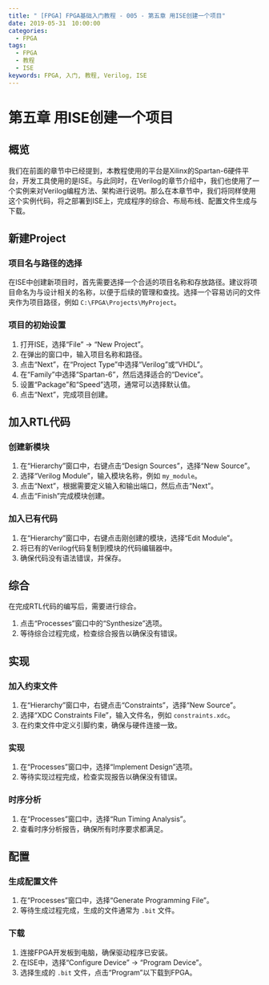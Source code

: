 ```yaml
---
title: " [FPGA] FPGA基础入门教程 - 005 - 第五章 用ISE创建一个项目"
date: 2019-05-31　10:00:00
categories:
  - FPGA
tags:
  - FPGA
  - 教程
  - ISE
keywords: FPGA, 入门, 教程, Verilog, ISE
---
```


# 第五章 用ISE创建一个项目

## 概览
我们在前面的章节中已经提到，本教程使用的平台是Xilinx的Spartan-6硬件平台，开发工具使用的是ISE。与此同时，在Verilog的章节介绍中，我们也使用了一个实例来对Verilog编程方法、架构进行说明。那么在本章节中，我们将同样使用这个实例代码，将之部署到ISE上，完成程序的综合、布局布线、配置文件生成与下载。

## 新建Project

### 项目名与路径的选择
在ISE中创建新项目时，首先需要选择一个合适的项目名称和存放路径。建议将项目命名为与设计相关的名称，以便于后续的管理和查找。选择一个容易访问的文件夹作为项目路径，例如 `C:\FPGA\Projects\MyProject`。

### 项目的初始设置
1. 打开ISE，选择“File” -> “New Project”。
2. 在弹出的窗口中，输入项目名称和路径。
3. 点击“Next”，在“Project Type”中选择“Verilog”或“VHDL”。
4. 在“Family”中选择“Spartan-6”，然后选择适合的“Device”。
5. 设置“Package”和“Speed”选项，通常可以选择默认值。
6. 点击“Next”，完成项目创建。

## 加入RTL代码

### 创建新模块
1. 在“Hierarchy”窗口中，右键点击“Design Sources”，选择“New Source”。
2. 选择“Verilog Module”，输入模块名称，例如 `my_module`。
3. 点击“Next”，根据需要定义输入和输出端口，然后点击“Next”。
4. 点击“Finish”完成模块创建。

### 加入已有代码
1. 在“Hierarchy”窗口中，右键点击刚创建的模块，选择“Edit Module”。
2. 将已有的Verilog代码复制到模块的代码编辑器中。
3. 确保代码没有语法错误，并保存。

## 综合
在完成RTL代码的编写后，需要进行综合。
1. 点击“Processes”窗口中的“Synthesize”选项。
2. 等待综合过程完成，检查综合报告以确保没有错误。

## 实现

### 加入约束文件
1. 在“Hierarchy”窗口中，右键点击“Constraints”，选择“New Source”。
2. 选择“XDC Constraints File”，输入文件名，例如 `constraints.xdc`。
3. 在约束文件中定义引脚约束，确保与硬件连接一致。

### 实现
1. 在“Processes”窗口中，选择“Implement Design”选项。
2. 等待实现过程完成，检查实现报告以确保没有错误。

### 时序分析
1. 在“Processes”窗口中，选择“Run Timing Analysis”。
2. 查看时序分析报告，确保所有时序要求都满足。

## 配置

### 生成配置文件
1. 在“Processes”窗口中，选择“Generate Programming File”。
2. 等待生成过程完成，生成的文件通常为 `.bit` 文件。

### 下载
1. 连接FPGA开发板到电脑，确保驱动程序已安装。
2. 在ISE中，选择“Configure Device” -> “Program Device”。
3. 选择生成的 `.bit` 文件，点击“Program”以下载到FPGA。
